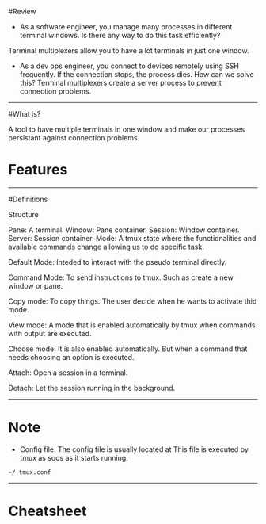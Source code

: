 #Review

* As a software engineer, you manage many processes in different terminal windows. Is there any way to do this task efficiently?

Terminal multiplexers allow you to have a lot terminals in just one window.

* As a dev ops engineer, you connect to devices remotely using SSH frequently. If the connection stops, the process dies. How can we solve this?
Terminal multiplexers create a server process to prevent connection problems. 




---
#What is?

A tool to  have multiple terminals in one window and make our processes persistant against connection problems. 
# Features




---

#Definitions

Structure

Pane: A terminal.
Window: Pane container.
Session: Window container. 
Server: Session container. 
Mode: A tmux state where the functionalities and available commands change allowing us to do specific task.

Default Mode: Inteded to interact with the pseudo terminal directly.

Command Mode: To send instructions to tmux. Such as create a new window or pane.

Copy mode: To copy things. The user decide when he wants to activate thid mode.

View mode: A mode that is enabled automatically by tmux when commands with output are executed.

Choose mode: It is also enabled automatically. But when a command that needs choosing an option is executed. 

Attach: Open a session in a terminal.

Detach: Let the session running in the background.




---
# Note

* Config file: The config file is usually located at
This file is executed by tmux as soos as it starts running.

```
~/.tmux.conf
```


---

# Cheatsheet 





